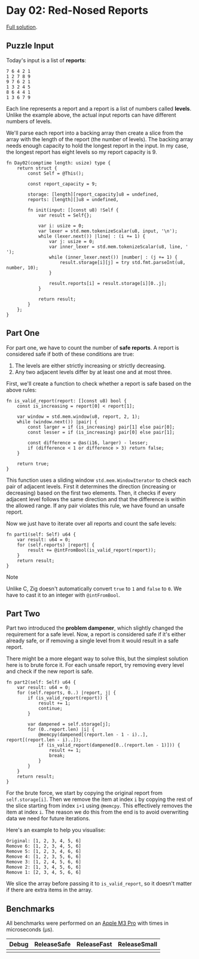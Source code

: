 # Day 02: Red-Nosed Reports

[Full solution](../src/days/day02.zig).

## Puzzle Input

Today's input is a list of **reports**:

```plaintext
7 6 4 2 1
1 2 7 8 9
9 7 6 2 1
1 3 2 4 5
8 6 4 4 1
1 3 6 7 9
```

Each line represents a report and a report is a list of numbers called **levels**. Unlike the example above, the actual input reports can have different numbers of levels.

We'll parse each report into a backing array then create a slice from the array with the length of the report (the number of levels). The backing array needs enough capacity to hold the longest report in the input. In my case, the longest report has eight levels so my report capacity is 9.

```zig
fn Day02(comptime length: usize) type {
    return struct {
        const Self = @This();

        const report_capacity = 9;

        storage: [length][report_capacity]u8 = undefined,
        reports: [length][]u8 = undefined,

        fn init(input: []const u8) !Self {
            var result = Self{};

            var i: usize = 0;
            var lexer = std.mem.tokenizeScalar(u8, input, '\n');
            while (lexer.next()) |line| : (i += 1) {
                var j: usize = 0;
                var inner_lexer = std.mem.tokenizeScalar(u8, line, ' ');
                while (inner_lexer.next()) |number| : (j += 1) {
                    result.storage[i][j] = try std.fmt.parseInt(u8, number, 10);
                }

                result.reports[i] = result.storage[i][0..j];
            }

            return result;
        }
    };
}
```



## Part One

For part one, we have to count the number of **safe reports**. A report is considered safe if both of these conditions are true:

1. The levels are either strictly increasing or strictly decreasing.
2. Any two adjacent levels differ by at least one and at most three.

First, we'll create a function to check whether a report is safe based on the above rules:

```zig
fn is_valid_report(report: []const u8) bool {
    const is_increasing = report[0] < report[1];

    var window = std.mem.window(u8, report, 2, 1);
    while (window.next()) |pair| {
        const larger = if (is_increasing) pair[1] else pair[0];
        const lesser = if (is_increasing) pair[0] else pair[1];

        const difference = @as(i16, larger) - lesser;
        if (difference < 1 or difference > 3) return false;
    }

    return true;
}
```

This function uses a sliding window `std.mem.WindowIterator` to check each pair of adjacent levels. First it determines the direction (increasing or decreasing) based on the first two elements. Then, it checks if every adjacent level follows the same direction and that the difference is within the allowed range. If any pair violates this rule, we have found an unsafe report.

Now we just have to iterate over all reports and count the safe levels:

```zig
fn part1(self: Self) u64 {
    var result: u64 = 0;
    for (self.reports) |report| {
        result += @intFromBool(is_valid_report(report));
    }
    return result;
}
```

> [!NOTE]
> Unlike C, Zig doesn't automatically convert `true` to `1` and `false` to `0`. We have to cast it to an integer with `@intFromBool`.

## Part Two

Part two introduced the **problem dampener**, which slightly changed the requirement for a safe level. Now, a report is considered safe if it's either already safe, or if removing a single level from it would result in a safe report.

There might be a more elegant way to solve this, but the simplest solution here is to brute force it. For each unsafe report, try removing every level and check if the new report is safe.

```zig
fn part2(self: Self) u64 {
    var result: u64 = 0;
    for (self.reports, 0..) |report, j| {
        if (is_valid_report(report)) {
            result += 1;
            continue;
        }

        var dampened = self.storage[j];
        for (0..report.len) |i| {
            @memcpy(dampened[(report.len - 1 - i)..], report[(report.len - i)..]);
            if (is_valid_report(dampened[0..(report.len - 1)])) {
                result += 1;
                break;
            }
        }
    }
    return result;
}
```

For the brute force, we start by copying the original report from `self.storage[i]`. Then we remove the item at index `i` by copying the rest of the slice starting from index `i+1` using `@memcpy`. This effectively removes the item at index `i`. The reason we do this from the end is to avoid overwriting data we need for future iterations.

Here's an example to help you visualise:

```plaintext
Original: [1, 2, 3, 4, 5, 6]
Remove 6: [1, 2, 3, 4, 5, 6] 
Remove 5: [1, 2, 3, 4, 6, 6]
Remove 4: [1, 2, 3, 5, 6, 6]
Remove 3: [1, 2, 4, 5, 6, 6]
Remove 2: [1, 3, 4, 5, 6, 6]
Remove 1: [2, 3, 4, 5, 6, 6]
```

We slice the array before passing it to `is_valid_report`, so it doesn't matter if there are extra items in the array.

## Benchmarks

All benchmarks were performed on an [Apple M3 Pro](https://en.wikipedia.org/wiki/Apple_M3) with times in microseconds (µs).

| Debug | ReleaseSafe | ReleaseFast | ReleaseSmall |
| ----- | ----------- | ----------- | ------------ |
|       |             |             |              |
